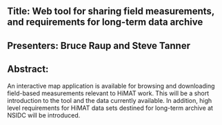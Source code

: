 ## Title:  Web tool for sharing field measurements, and requirements for long-term data archive

## Presenters:  Bruce Raup and Steve Tanner 

## Abstract:

An interactive map application is available for browsing and downloading field-based measurements relevant to HiMAT work. This will be a short introduction to the tool and the data currently available. In addition, high level requirements for HiMAT data sets destined for long-term archive at NSIDC will be introduced.
